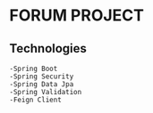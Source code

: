 # FORUM PROJECT

## Technologies
    -Spring Boot
    -Spring Security
    -Spring Data Jpa
    -Spring Validation
    -Feign Client